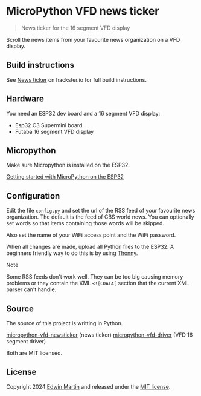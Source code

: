 # MicroPython VFD news ticker

>News ticker for the 16 segment VFD display

Scroll the news items from your favourite news organization on a VFD display.

## Build instructions

See [News ticker](https://www.hackster.io/edwin-martin/news-ticker-e4761e) on hackster.io for full build instructions.

## Hardware

You need an ESP32 dev board and a 16 segment VFD display:

- Esp32 C3 Supermini board
- Futaba 16 segment VFD display

## Micropython

Make sure Micropython is installed on the ESP32.

[Getting started with MicroPython on the ESP32](https://docs.micropython.org/en/latest/esp32/tutorial/intro.html)

## Configuration

Edit the file `config.py` and set the url of the RSS feed of your favourite news organization.
The default is the feed of CBS world news.
You can optionally set words so that items containing those words will be skipped.

Also set the name of your WiFi access point and the WiFi password.

When all changes are made, upload all Python files to the ESP32.
A beginners friendly way to do this is by using [Thonny](https://thonny.org/).

> [!NOTE]  
> Some RSS feeds don't work well. They can be too big causing memory problems
> or they contain the XML `<![CDATA[` section that the current XML parser can't handle.

## Source

The source of this project is writting in Python.

[micropython-vfd-newsticker](https://github.com/edwinm/micropython-vfd-newsticker) (news ticker)
[micropython-vfd-driver](https://github.com/edwinm/micropython-vfd-driver) (VFD 16 segment driver)

Both are MIT licensed.

## License

Copyright 2024 [Edwin Martin](https://bitstorm.org/) and released under the [MIT license](LICENSE).
